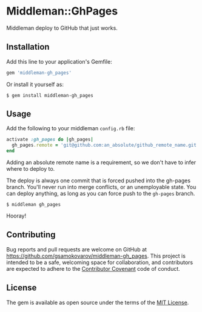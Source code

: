 # Middleman::GhPages

Middleman deploy to GitHub that just works.

## Installation

Add this line to your application's Gemfile:

```ruby
gem 'middleman-gh_pages'
```

Or install it yourself as:

```
$ gem install middleman-gh_pages
```

## Usage

Add the following to your middleman `config.rb` file:

```ruby
activate :gh_pages do |gh_pages|
  gh_pages.remote = 'git@github.com:an_absolute/github_remote_name.git'
end
```

Adding an absolute remote name is a requirement, so we don't have to infer
where to deploy to.

The deploy is always one commit that is forced pushed into the gh-pages branch.
You'll never run into merge conflicts, or an unemployable state. You can deploy
anything, as long as you can force push to the `gh-pages` branch.

```
$ middleman gh_pages
```

Hooray!

## Contributing

Bug reports and pull requests are welcome on GitHub at
https://github.com/gsamokovarov/middleman-gh_pages. This project is intended to
be a safe, welcoming space for collaboration, and contributors are expected to
adhere to the [Contributor Covenant](http://contributor-covenant.org) code of
conduct.

## License

The gem is available as open source under the terms of the [MIT
License](http://opensource.org/licenses/MIT).
